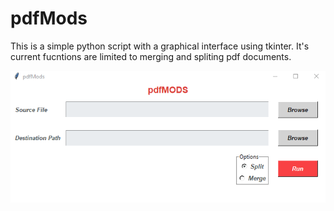 # pdfMods

This is a simple python script with a graphical interface using tkinter.
It's current fucntions are limited to merging and spliting pdf documents.

![alt text](https://github.com/JeromeCameron/pdfMods/blob/master/img/pdfMods.png?raw=true)
